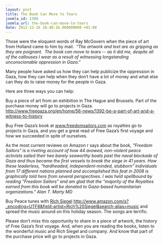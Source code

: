 ```yaml
---
layout: post
title: The Book Can Move to Tears
joomla_id: 1398
joomla_url: the-book-can-move-to-tears
date: 2012-12-16 16:40:16.000000000 +01:00
---
```

<p>Those were the eloquent words of Ray McGovern when the piece of art from Holland came to him by mail.  <em>“The artwork and text are as gripping as they are poignant.  The book can move to tears -- as it did me, despite all of the callouses I wear as a result of witnessing longstanding unconscionable oppression in Gaza.”</em></p>
<p>Many people have asked us how they can help publicize the oppression in Gaza, how they can help when they don’t have a lot of money and what else can they do to raise money for the people in Gaza.</p>
<p>Here are three ways you can help:</p>
<p>Buy a piece of art from an exhibition in The Hague and Brussels. Part of the purchase money will go to projects in Gaza. <a href="en/home/56-news/1392-be-a-part-of-art-and-a-witness-to-history">http://www.freegaza.org/en/home/56-news/1392-be-a-part-of-art-and-a-witness-to-history</a></p>
<p>Buy Free Gaza’s book at <a href="http://www.freedomsailors.com/">www.freedomsailors.com</a> as royalties go to projects in Gaza, and you get a great read of Free Gaza’s first voyage and how we succeeded in spite of ourselves.</p>
<p>As the most current reviewe on Amazon r says about the book, <em>"Freedom Sailors" is a riveting account of how 44 avowed, non-violent peace activists sailed their two barely seaworthy boats past the naval blockade of Gaza and thus became the first vessels to break the siege in 41 years. How these leaderless, "hardheaded, independent-minded, stubborn" individuals from 17 different nations planned and accomplished this feat in 2008 is graphically told here from several perspectives. I was held spellbound by reading "Freedom Sailors" and am glad that the "majority of the Royalties earned from this book will be donated to Gaza-based humanitarian organizations." Alan T. Marty MD</em></p>
<p>Buy Peace tunes with <a href="https://www.facebook.com/rich.siegel.96">Rich Siegel</a> <a href="http://www.amazon.com/s?_encoding=UTF8&field-artist=Rich%20Siegel&search-alias=music">http://www.amazon.com/s?_encoding=UTF8&field-artist=Rich%20Siegel&search-alias=music</a> and spread the music around on this holiday season. The songs are terrific.</p>
<p>Please don’t miss this opportunity to share in a piece of artwork, the history of Free Gaza’s first voyage. And, when you are reading the books, listen to the wonderful music and Rich Siegel and company. And know that part of the purchase price will go to projects in Gaza.</p>
